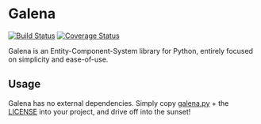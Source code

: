# Galena

[![Build Status](https://travis-ci.org/Remolten/galena.svg?branch=master)](https://travis-ci.org/Remolten/galena)
[![Coverage Status](https://coveralls.io/repos/github/Remolten/galena/badge.svg?branch=master)](https://coveralls.io/github/Remolten/galena?branch=master)

Galena is an Entity-Component-System library for Python, entirely focused on simplicity and ease-of-use.

## Usage
Galena has no external dependencies. Simply copy [galena.py](galena/galena.py) + the [LICENSE](LICENSE) into your project, and drive off into the sunset!
